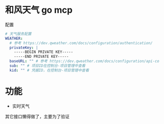 # 和风天气 go mcp

配置
```yaml
# 天气服务配置
WEATHER:
  # 参考 https://dev.qweather.com/docs/configuration/authentication/
  privateKey: |
    -----BEGIN PRIVATE KEY-----
    -----END PRIVATE KEY-----
  baseURL: "" # 参考 https://dev.qweather.com/docs/configuration/api-config/#api-host
  sub: "" # 项目ID在控制台-项目管理中查看
  kid: "" # 凭据ID，在控制台-项目管理中查看
```

# 功能
- 实时天气

其它接口懒得做了，主要为了验证
